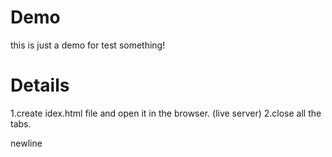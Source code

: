 # Demo
this is just a demo for test something!

# Details
1.create idex.html file and open it in the browser. (live server)
2.close all the tabs.

newline
